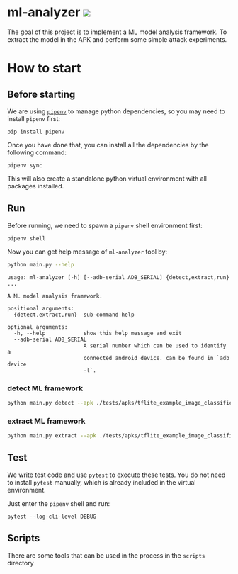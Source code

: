 # ml-analyzer [![](https://github.com/KB5201314/ml-analyzer/workflows/CI/badge.svg)](https://github.com/KB5201314/ml-analyzer)

The goal of this project is to implement a ML model analysis framework. To extract the model in the APK and perform some simple attack experiments.


# How to start
## Before starting

We are using [`pipenv`](https://github.com/pypa/pipenv) to manage python dependencies, so you may need to install `pipenv` first:
```shell
pip install pipenv
```
Once you have done that, you can install all the dependencies by the following command:
```shell
pipenv sync
```
This will also create a standalone python virtual environment with all packages installed.

## Run

Before running, we need to spawn a `pipenv` shell environment first:
```shell
pipenv shell
``` 


Now you can get help message of `ml-analyzer` tool by:
```sh
python main.py --help
```

```text
usage: ml-analyzer [-h] [--adb-serial ADB_SERIAL] {detect,extract,run} ...

A ML model analysis framework.

positional arguments:
  {detect,extract,run}  sub-command help

optional arguments:
  -h, --help            show this help message and exit
  --adb-serial ADB_SERIAL
                        A serial number which can be used to identify a
                        connected android device. can be found in `adb device
                        -l`.

```

### detect ML framework

```sh
python main.py detect --apk ./tests/apks/tflite_example_image_classification.apk
```

### extract ML framework

```sh
python main.py extract --apk ./tests/apks/tflite_example_image_classification.apk
```

## Test

We write test code and use `pytest` to execute these tests. You do not need to install `pytest` manually, which is already included in the virtual environment. 

Just enter the `pipenv` shell and run:

```shell
pytest --log-cli-level DEBUG
```

## Scripts

There are some tools that can be used in the process in the `scripts` directory
